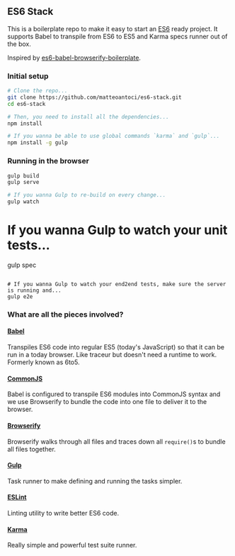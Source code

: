 ## ES6 Stack

This is a boilerplate repo to make it easy to start an [ES6] ready project.
It supports Babel to transpile from ES6 to ES5 and Karma specs runner out of the box.

Inspired by [es6-babel-browserify-boilerplate](https://github.com/thoughtram/es6-6to5-browserify-boilerplate.git).


### Initial setup

```bash
# Clone the repo...
git clone https://github.com/matteoantoci/es6-stack.git
cd es6-stack

# Then, you need to install all the dependencies...
npm install

# If you wanna be able to use global commands `karma` and `gulp`...
npm install -g gulp
```

### Running in the browser
```bash
gulp build
gulp serve

# If you wanna Gulp to re-build on every change...
gulp watch
```

# If you wanna Gulp to watch your unit tests...
gulp spec
```

# If you wanna Gulp to watch your end2end tests, make sure the server is running and...
gulp e2e
```


### What are all the pieces involved?

#### [Babel]
Transpiles ES6 code into regular ES5 (today's JavaScript) so that it can be run in a today browser. 
Like traceur but doesn't need a runtime to work. Formerly known as 6to5.

#### [CommonJS]
Babel is configured to transpile ES6 modules into CommonJS syntax and we use Browserify to bundle the code into
one file to deliver it to the browser.

#### [Browserify]
Browserify walks through all files and traces down all `require()`s to bundle all files together.  

#### [Gulp]
Task runner to make defining and running the tasks simpler.

#### [ESLint]
Linting utility to write better ES6 code.

#### [Karma]
Really simple and powerful test suite runner.

[ES6]: http://wiki.ecmascript.org/doku.php?id=harmony:specification_drafts
[Babel]: http://babeljs.io/
[CommonJS]: http://wiki.commonjs.org/wiki/CommonJS
[Browserify]: http://browserify.org/
[Gulp]: http://gulpjs.com/
[ESLint]: http://eslint.org/
[Karma]: http://karma-runner.github.io/